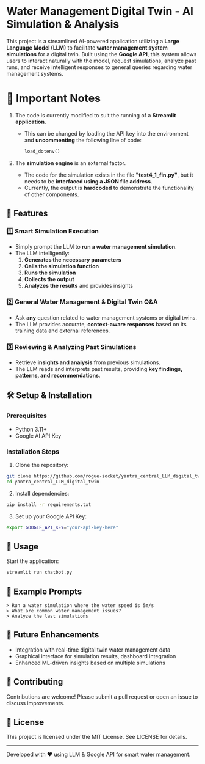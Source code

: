 # Water Management Digital Twin - AI Simulation & Analysis  

This project is a streamlined AI-powered application utilizing a **Large Language Model (LLM)** to facilitate **water management system simulations** for a digital twin. Built using the **Google API**, this system allows users to interact naturally with the model, request simulations, analyze past runs, and receive intelligent responses to general queries regarding water management systems.  


# 📌 Important Notes  

1. The code is currently modified to suit the running of a **Streamlit application**.  
   - This can be changed by loading the API key into the environment and **uncommenting** the following line of code:  
     ```python
     load_dotenv()
     ```

2. The **simulation engine** is an external factor.  
   - The code for the simulation exists in the file **"test4_1_fin.py"**, but it needs to be **interfaced using a JSON file address**.  
   - Currently, the output is **hardcoded** to demonstrate the functionality of other components. 

## 🚀 Features  

### 1️⃣ Smart Simulation Execution  
- Simply prompt the LLM to **run a water management simulation**.  
- The LLM intelligently:  
  1. **Generates the necessary parameters**  
  2. **Calls the simulation function**  
  3. **Runs the simulation**  
  4. **Collects the output**  
  5. **Analyzes the results** and provides insights  

### 2️⃣ General Water Management & Digital Twin Q&A  
- Ask **any** question related to water management systems or digital twins.  
- The LLM provides accurate, **context-aware responses** based on its training data and external references.  

### 3️⃣ Reviewing & Analyzing Past Simulations  
- Retrieve **insights and analysis** from previous simulations.  
- The LLM reads and interprets past results, providing **key findings, patterns, and recommendations**.  

## 🛠️ Setup & Installation  

### Prerequisites  
- Python 3.11+  
- Google AI API Key  

### Installation Steps  
1. Clone the repository:  

```bash
git clone https://github.com/rogue-socket/yantra_central_LLM_digital_twin.git
cd yantra_central_LLM_digital_twin
```

2. Install dependencies:

```bash
pip install -r requirements.txt
```

3. Set up your Google API Key:

```bash
export GOOGLE_API_KEY="your-api-key-here"
```

## 📌 Usage  

Start the application:

```bash
streamlit run chatbot.py
```

## 📝 Example Prompts

```
> Run a water simulation where the water speed is 5m/s
> What are common water management issues?  
> Analyze the last simulations
``` 

## 🔗 Future Enhancements  
- Integration with real-time digital twin water management data  
- Graphical interface for simulation results, dashboard integration
- Enhanced ML-driven insights based on multiple simulations  

## 🤝 Contributing  
Contributions are welcome! Please submit a pull request or open an issue to discuss improvements.  

## 📜 License  
This project is licensed under the MIT License. See LICENSE for details.  

---

Developed with ❤️ using LLM & Google API for smart water management.
